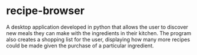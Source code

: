# recipe-browser

A desktop application developed in python that allows the user to discover new meals they can make with the ingredients in their kitchen. The program also creates a shopping list for the user, displaying how many more recipes could be made given the purchase of a particular ingredient.